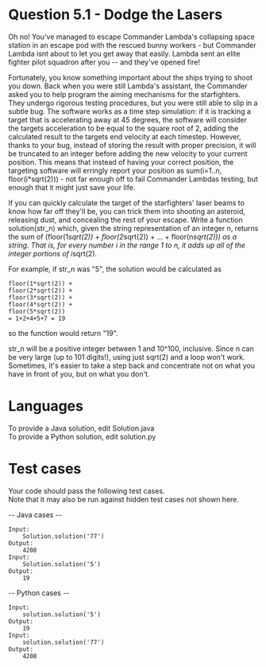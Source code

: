 # Question 5.1 - Dodge the Lasers

Oh no! You've managed to escape Commander Lambda's collapsing space station in an escape pod with the rescued bunny workers - but Commander Lambda isnt about to let you get away that easily. Lambda sent an elite fighter pilot squadron after you -- and they've opened fire!  

Fortunately, you know something important about the ships trying to shoot you down. Back when you were still Lambda's assistant, the Commander asked you to help program the aiming mechanisms for the starfighters. They undergo rigorous testing procedures, but you were still able to slip in a subtle bug. The software works as a time step simulation: if it is tracking a target that is accelerating away at 45 degrees, the software will consider the targets acceleration to be equal to the square root of 2, adding the calculated result to the targets end velocity at each timestep. However, thanks to your bug, instead of storing the result with proper precision, it will be truncated to an integer before adding the new velocity to your current position. This means that instead of having your correct position, the targeting software will erringly report your position as sum(i=1..n, floor(i*sqrt(2))) - not far enough off to fail Commander Lambdas testing, but enough that it might just save your life.  

If you can quickly calculate the target of the starfighters' laser beams to know how far off they'll be, you can trick them into shooting an asteroid, releasing dust, and concealing the rest of your escape. Write a function solution(str_n) which, given the string representation of an integer n, returns the sum of (floor(1*sqrt(2)) + floor(2*sqrt(2)) + ... + floor(n*sqrt(2))) as a string. That is, for every number i in the range 1 to n, it adds up all of the integer portions of i*sqrt(2).  

For example, if str_n was "5", the solution would be calculated as  

    floor(1*sqrt(2)) +
    floor(2*sqrt(2)) +
    floor(3*sqrt(2)) +
    floor(4*sqrt(2)) +
    floor(5*sqrt(2))
    = 1+2+4+5+7 = 19
so the function would return "19".  

str_n will be a positive integer between 1 and 10^100, inclusive. Since n can be very large (up to 101 digits!), using just sqrt(2) and a loop won't work. Sometimes, it's easier to take a step back and concentrate not on what you have in front of you, but on what you don't.  

Languages
=========
To provide a Java solution, edit Solution.java  
To provide a Python solution, edit solution.py  

Test cases
==========
Your code should pass the following test cases.  
Note that it may also be run against hidden test cases not shown here.  

-- Java cases --

    Input:
        Solution.solution('77')
    Output:
        4208
    Input:
        Solution.solution('5')
    Output:
        19
-- Python cases --

    Input:
        solution.solution('5')
    Output:
        19
    Input:
        solution.solution('77')
    Output:
        4208
